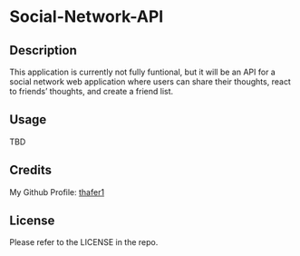 # Social-Network-API

## Description

This application is currently not fully funtional, but it will be an API for a social network web application where users can share their thoughts, react to friends’ thoughts, and create a friend list.

## Usage

TBD

## Credits

My Github Profile: [thafer1](https://github.com/thafer1)

## License

Please refer to the LICENSE in the repo.